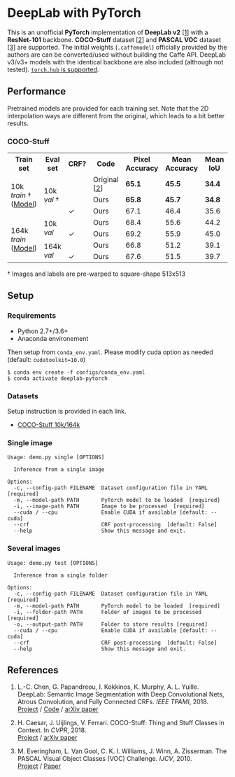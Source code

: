 # DeepLab with PyTorch <!-- omit in toc --> 

This is an unofficial **PyTorch** implementation of **DeepLab v2** [[1](##references)] with a **ResNet-101** backbone. **COCO-Stuff** dataset [[2](##references)] and **PASCAL VOC** dataset [[3]()] are supported. The initial weights (`.caffemodel`) officially provided by the authors are can be converted/used without building the Caffe API. DeepLab v3/v3+ models with the identical backbone are also included (although not tested). [```torch.hub``` is supported](#torchhub).

## Performance

Pretrained models are provided for each training set. Note that the 2D interpolation ways are different from the original, which leads to a bit better results.

### COCO-Stuff

<table>
    <tr>
        <th>Train set</th>
        <th>Eval set</th>
        <th>CRF?</th>
        <th>Code</th>
        <th>Pixel<br>Accuracy</th>
        <th>Mean<br>Accuracy</th>
        <th>Mean IoU</th>
        <th>FreqW IoU</th>
    </tr>
    <tr>
        <td rowspan="3">
            10k <i>train</i> &dagger;<br>
            (<a href='https://drive.google.com/file/d/1Cgbl3Q_tHPFPyqfx2hx-9FZYBSbG5Rhy/view?usp=sharing'>Model</a>)
        </td>
        <td rowspan="3">10k <i>val</i> &dagger;</td>
        <td rowspan="2"></td>
        <td>Original [<a href="#references">2</a>]</td>
        <td><strong>65.1</strong></td>
        <td><strong>45.5</strong></td>
        <td><strong>34.4</strong></td>
        <td><strong>50.4</strong></td>
    </tr>
    <tr>
        <td>Ours</td>
        <td><strong>65.8</td>
        <td><strong>45.7</strong></td>
        <td><strong>34.8</strong></td>
        <td><strong>51.2</strong></td>
    </tr>
    <tr>
        <td>&#10003;</td>
        <td>Ours</td>
        <td>67.1</td>
        <td>46.4</td>
        <td>35.6</td>
        <td>52.5</td>
    </tr>
    <tr>
        <td rowspan="4">
            164k <i>train</i><br>
            (<a href='https://drive.google.com/file/d/18kR928yl9Hz4xxuxnYgg7Hpi36hM8J2d/view?usp=sharing'>Model</a>)
        </td>
        <td rowspan="2">10k <i>val</i></td>
        <td></td>
        <td>Ours</td>
        <td>68.4</td>
        <td>55.6</td>
        <td>44.2</td>
        <td>55.1</td>
    </tr>
    <tr>
        <td>&#10003;</td>
        <td>Ours</td>
        <td>69.2</td>
        <td>55.9</td>
        <td>45.0</td>
        <td>55.9</td>
    </tr>
    <tr>
        <td rowspan="2">164k <i>val</i></td>
        <td></td>
        <td>Ours</td>
        <td>66.8</td>
        <td>51.2</td>
        <td>39.1</td>
        <td>51.5</td>
    </tr>
    <tr>
        <td>&#10003;</td>
        <td>Ours</td>
        <td>67.6</td>
        <td>51.5</td>
        <td>39.7</td>
        <td>52.3</td>
    </tr>
</table>

&dagger; Images and labels are pre-warped to square-shape 513x513
## Setup

### Requirements

* Python 2.7+/3.6+
* Anaconda environement

Then setup from `conda_env.yaml`. Please modify cuda option as needed (default: `cudatoolkit=10.0`)

```console
$ conda env create -f configs/conda_env.yaml
$ conda activate deeplab-pytorch
```

### Datasets

Setup instruction is provided in each link.

* [COCO-Stuff 10k/164k](data/datasets/cocostuff/README.md)


### Single image

```
Usage: demo.py single [OPTIONS]

  Inference from a single image

Options:
  -c, --config-path FILENAME  Dataset configuration file in YAML  [required]
  -m, --model-path PATH       PyTorch model to be loaded  [required]
  -i, --image-path PATH       Image to be processed  [required]
  --cuda / --cpu              Enable CUDA if available [default: --cuda]
  --crf                       CRF post-processing  [default: False]
  --help                      Show this message and exit.
```

### Several images

```
Usage: demo.py test [OPTIONS]

  Inference from a single folder

Options:
  -c, --config-path FILENAME  Dataset configuration file in YAML  [required]
  -m, --model-path PATH       PyTorch model to be loaded  [required]
  -i, --folder-path PATH      Folder of images to be processed  [required]
  -o, --output-path PATH      Folder to store results [required]
  --cuda / --cpu              Enable CUDA if available [default: --cuda]
  --crf                       CRF post-processing  [default: False]
  --help                      Show this message and exit.
```


## References

1. L.-C. Chen, G. Papandreou, I. Kokkinos, K. Murphy, A. L. Yuille. DeepLab: Semantic Image
Segmentation with Deep Convolutional Nets, Atrous Convolution, and Fully Connected CRFs. *IEEE TPAMI*,
2018.<br>
[Project](http://liangchiehchen.com/projects/DeepLab.html) /
[Code](https://bitbucket.org/aquariusjay/deeplab-public-ver2) / [arXiv
paper](https://arxiv.org/abs/1606.00915)

2. H. Caesar, J. Uijlings, V. Ferrari. COCO-Stuff: Thing and Stuff Classes in Context. In *CVPR*, 2018.<br>
[Project](https://github.com/nightrome/cocostuff) / [arXiv paper](https://arxiv.org/abs/1612.03716)

1. M. Everingham, L. Van Gool, C. K. I. Williams, J. Winn, A. Zisserman. The PASCAL Visual Object
Classes (VOC) Challenge. *IJCV*, 2010.<br>
[Project](http://host.robots.ox.ac.uk/pascal/VOC) /
[Paper](http://host.robots.ox.ac.uk/pascal/VOC/pubs/everingham10.pdf)

